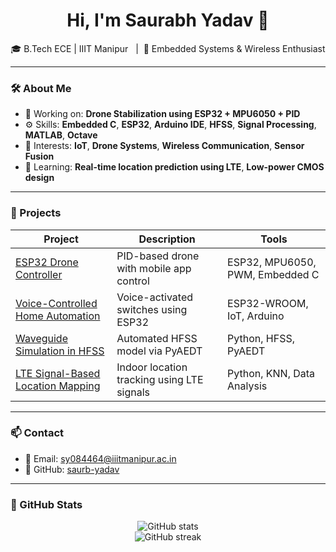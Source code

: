 <h1 align="center">Hi, I'm Saurabh Yadav 👋</h1>
<p align="center">
  🎓 B.Tech ECE | IIIT Manipur &nbsp;&nbsp;|&nbsp;&nbsp;📡 Embedded Systems & Wireless Enthusiast  
</p>

---

### 🛠️ About Me

- 🔭 Working on: **Drone Stabilization using ESP32 + MPU6050 + PID**
- ⚙️ Skills: **Embedded C**, **ESP32**, **Arduino IDE**, **HFSS**, **Signal Processing**, **MATLAB**, **Octave**
- 📡 Interests: **IoT**, **Drone Systems**, **Wireless Communication**, **Sensor Fusion**
- 🌱 Learning: **Real-time location prediction using LTE**, **Low-power CMOS design**

---

### 📂 Projects

| Project | Description | Tools |
|--------|-------------|-------|
| [ESP32 Drone Controller](https://github.com/saurb-yadav) | PID-based drone with mobile app control | ESP32, MPU6050, PWM, Embedded C |
| [Voice-Controlled Home Automation](https://github.com/saurb-yadav) | Voice-activated switches using ESP32 | ESP32-WROOM, IoT, Arduino |
| [Waveguide Simulation in HFSS](https://github.com/saurb-yadav) | Automated HFSS model via PyAEDT | Python, HFSS, PyAEDT |
| [LTE Signal-Based Location Mapping](https://github.com/saurb-yadav) | Indoor location tracking using LTE signals | Python, KNN, Data Analysis |

---

### 📫 Contact

- 📧 Email: sy084464@iiitmanipur.ac.in  
- 🔗 GitHub: [saurb-yadav](https://github.com/saurb-yadav)

---

### 🚀 GitHub Stats

<p align="center">
  <img src="https://github-readme-stats.vercel.app/api?username=saurb-yadav&show_icons=true&theme=tokyonight" alt="GitHub stats" />
  <br>
  <img src="https://github-readme-streak-stats.herokuapp.com/?user=saurb-yadav&theme=tokyonight" alt="GitHub streak" />
</p>

